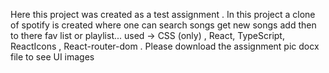 Here this project was created as a test assignment . In this project a clone of spotify is created where one can search songs get new songs add then to there fav list or playlist...
used -> CSS (only) , React, TypeScript, ReactIcons , React-router-dom .
Please download the assignment pic docx file to see UI images
